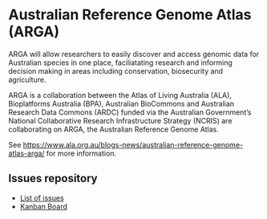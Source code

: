 # Australian Reference Genome Atlas (ARGA)
ARGA will allow researchers to easily discover and access genomic data for Australian species in one place, faciliatating research and informing decision making in areas including conservation, biosecurity and agriculture.

ARGA is a collaboration between the Atlas of Living Australia (ALA), Bioplatforms Australia (BPA), Australian BioCommons and Australian Research Data Commons (ARDC) funded via the Australian Government’s National Collaborative Research Infrastructure Strategy (NCRIS) are collaborating on ARGA, the Australian Reference Genome Atlas.

See https://www.ala.org.au/blogs-news/australian-reference-genome-atlas-arga/ for more information.

## Issues repository
- [List of issues](AtlasOfLivingAustralia/arga-issues/issues)
- [Kanban Board](AtlasOfLivingAustralia/arga-issues/projects/1)
